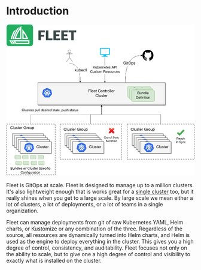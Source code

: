 # Introduction

![](./arch.png)

Fleet is GitOps at scale. Fleet is designed to manage up to a million clusters. It's also lightweight
enough that is works great for a [single cluster](./single-cluster-install.md) too, but it really shines
when you get to a large scale. By large scale we mean either a lot of clusters, a lot of deployments, or a lot of
teams in a single organization.

Fleet can manage deployments from git of raw Kubernetes YAML, Helm charts, or Kustomize or any combination of the three.
Regardless of the source, all resources are dynamically turned into Helm charts, and Helm is used as the engine to
deploy everything in the cluster. This gives you a high degree of control, consistency, and auditability. Fleet focuses not only on
the ability to scale, but to give one a high degree of control and visibility to exactly what is installed on the cluster.
